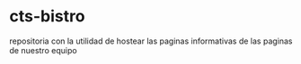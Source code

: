 # cts-bistro
repositoria con la utilidad de hostear las paginas informativas de las paginas de nuestro equipo
